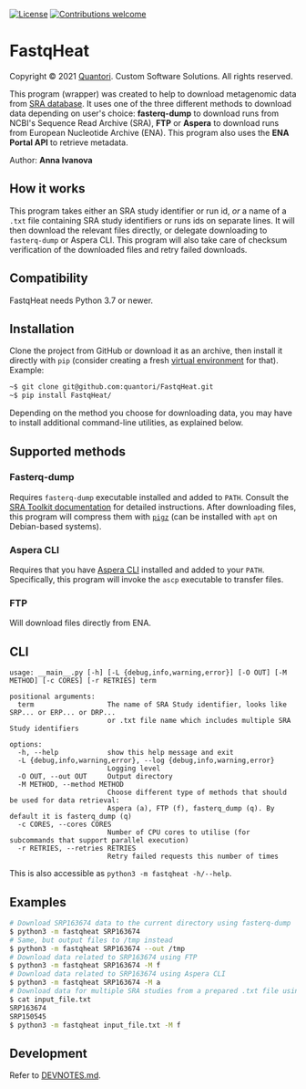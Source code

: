 [![License](https://img.shields.io/badge/License-Apache%202.0-blue.svg)](https://opensource.org/licenses/Apache-2.0)
[![Contributions welcome](https://img.shields.io/badge/contributions-welcome-orange.svg)](https://github.com/quantori/FastqHeat/blob/master/CODE_OF_CONDUCT.md)

# FastqHeat

Copyright © 2021 [Quantori](https://www.quantori.com/). Custom Software Solutions. All rights reserved.

This program (wrapper) was created to help to download metagenomic data from
[SRA database](https://www.ncbi.nlm.nih.gov/sra/).
It uses one of the three different methods to download data depending on user's choice:
**fasterq-dump** to download runs from NCBI's Sequence Read Archive (SRA), **FTP** or
**Aspera** to download runs from European Nucleotide Archive (ENA). This program also uses
the **ENA Portal API** to retrieve metadata.

Author: **Anna Ivanova**

## How it works

This program takes either an SRA study identifier or run id, *or* a name of a `.txt` file
containing SRA study identifiers or runs ids on separate lines. It will then download the
relevant files directly, or delegate downloading to `fasterq-dump` or Aspera CLI. This program
will also take care of checksum verification of the downloaded files and retry failed downloads.

## Compatibility

FastqHeat needs Python 3.7 or newer.

## Installation

Clone the project from GitHub or download it as an archive, then install it directly
with `pip` (consider creating a fresh [virtual environment](https://docs.python.org/3/library/venv.html#creating-virtual-environments) for that). Example:

```bash
~$ git clone git@github.com:quantori/FastqHeat.git
~$ pip install FastqHeat/
```

Depending on the method you choose for downloading data, you may have to install additional
command-line utilities, as explained below.

## Supported methods

### Fasterq-dump

Requires `fasterq-dump` executable installed and added to `PATH`. Consult the
[SRA Toolkit documentation](https://github.com/ncbi/sra-tools/wiki/HowTo:-Binary-Installation)
for detailed instructions. After downloading files, this program will compress them with
[`pigz`](https://github.com/madler/pigz) (can be installed with `apt` on Debian-based systems).

### Aspera CLI

Requires that you have [Aspera CLI](https://www.ibm.com/docs/en/aci/3.9.2?topic=aspera-command-line-interface-user-guide-linux) installed and added to your `PATH`.
Specifically, this program will invoke the `ascp` executable to transfer files.

### FTP

Will download files directly from ENA.

## CLI

```
usage: __main__.py [-h] [-L {debug,info,warning,error}] [-O OUT] [-M METHOD] [-c CORES] [-r RETRIES] term

positional arguments:
  term                  The name of SRA Study identifier, looks like SRP... or ERP... or DRP...
                        or .txt file name which includes multiple SRA Study identifiers

options:
  -h, --help            show this help message and exit
  -L {debug,info,warning,error}, --log {debug,info,warning,error}
                        Logging level
  -O OUT, --out OUT     Output directory
  -M METHOD, --method METHOD
                        Choose different type of methods that should be used for data retrieval:
                        Aspera (a), FTP (f), fasterq_dump (q). By default it is fasterq_dump (q)
  -c CORES, --cores CORES
                        Number of CPU cores to utilise (for subcommands that support parallel execution)
  -r RETRIES, --retries RETRIES
                        Retry failed requests this number of times
```

This is also accessible as `python3 -m fastqheat -h/--help`.

## Examples

```bash
# Download SRP163674 data to the current directory using fasterq-dump
$ python3 -m fastqheat SRP163674
# Same, but output files to /tmp instead
$ python3 -m fastqheat SRP163674 --out /tmp
# Download data related to SRP163674 using FTP
$ python3 -m fastqheat SRP163674 -M f
# Download data related to SRP163674 using Aspera CLI
$ python3 -m fastqheat SRP163674 -M a
# Download data for multiple SRA studies from a prepared .txt file using FTP
$ cat input_file.txt
SRP163674
SRP150545
$ python3 -m fastqheat input_file.txt -M f
```

## Development

Refer to [DEVNOTES.md](DEVNOTES.md).
